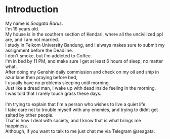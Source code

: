 <h1>Introduction</h1>
My name is <i>Seagata Barus</i>. <br>
I'm 19 years old. <br>
My house is in the southern section of Kendari, where all the uncivilized ppl are, and I am not married. <br>
I study in Telkom University Bandung, and I always makes sure to submit my assignment before the Deadline. <br>
I don't smoke, but I'm addicted to Coffee. <br>
I'm in bed by 11 PM, and make sure I get at least 6 hours of sleep, no matter what. <br>
After doing my Genshin daily commission and check on my oil and ship in azur lane then praying before bed, <br>
I usually have no problems sleeping until morning. <br>
Just like a dread man, I wake up with dead inside feeling in the morning.<br>
I was told that I rarely touch grass these days. <br>
<br>
I'm trying to explain that I'm a person who wishes to live a quiet life. <br>
I take care not to trouble myself with any enemies, and trying to didnt get salted by other people. <br>
That is how I deal with society, and I know that is what brings me happiness. <br>
Although, if you want to talk to me just chat me via Telegram @seagata. <br>
